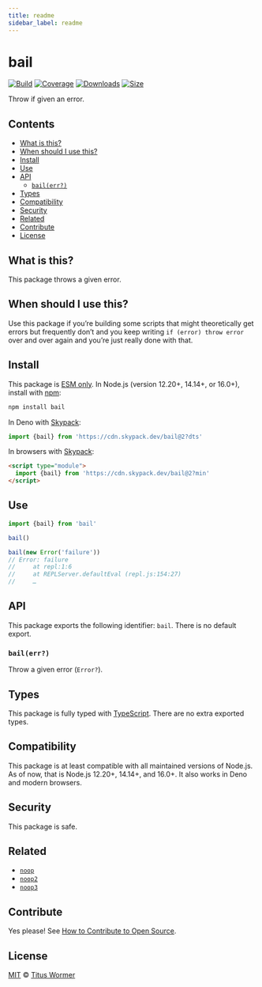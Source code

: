 ```yaml
---
title: readme
sidebar_label: readme
---
```

# bail

[![Build][build-badge]][build]
[![Coverage][coverage-badge]][coverage]
[![Downloads][downloads-badge]][downloads]
[![Size][size-badge]][size]

Throw if given an error.

## Contents

*   [What is this?](#what-is-this)
*   [When should I use this?](#when-should-i-use-this)
*   [Install](#install)
*   [Use](#use)
*   [API](#api)
    *   [`bail(err?)`](#bailerr)
*   [Types](#types)
*   [Compatibility](#compatibility)
*   [Security](#security)
*   [Related](#related)
*   [Contribute](#contribute)
*   [License](#license)

## What is this?

This package throws a given error.

## When should I use this?

Use this package if you’re building some scripts that might theoretically get
errors but frequently don’t and you keep writing `if (error) throw error` over
and over again and you’re just really done with that.

## Install

This package is [ESM only][esm].
In Node.js (version 12.20+, 14.14+, or 16.0+), install with [npm][]:

```sh
npm install bail
```

In Deno with [Skypack][]:

```js
import {bail} from 'https://cdn.skypack.dev/bail@2?dts'
```

In browsers with [Skypack][]:

```html
<script type="module">
  import {bail} from 'https://cdn.skypack.dev/bail@2?min'
</script>
```

## Use

```js
import {bail} from 'bail'

bail()

bail(new Error('failure'))
// Error: failure
//     at repl:1:6
//     at REPLServer.defaultEval (repl.js:154:27)
//     …
```

## API

This package exports the following identifier: `bail`.
There is no default export.

### `bail(err?)`

Throw a given error (`Error?`).

## Types

This package is fully typed with [TypeScript][].
There are no extra exported types.

## Compatibility

This package is at least compatible with all maintained versions of Node.js.
As of now, that is Node.js 12.20+, 14.14+, and 16.0+.
It also works in Deno and modern browsers.

## Security

This package is safe.

## Related

*   [`noop`][noop]
*   [`noop2`][noop2]
*   [`noop3`][noop3]

## Contribute

Yes please!
See [How to Contribute to Open Source][contribute].

## License

[MIT][license] © [Titus Wormer][author]

<!-- Definitions -->

[build-badge]: https://github.com/wooorm/bail/workflows/main/badge.svg

[build]: https://github.com/wooorm/bail/actions

[coverage-badge]: https://img.shields.io/codecov/c/github/wooorm/bail.svg

[coverage]: https://codecov.io/github/wooorm/bail

[downloads-badge]: https://img.shields.io/npm/dm/bail.svg

[downloads]: https://www.npmjs.com/package/bail

[size-badge]: https://img.shields.io/bundlephobia/minzip/bail.svg

[size]: https://bundlephobia.com/result?p=bail

[npm]: https://docs.npmjs.com/cli/install

[skypack]: https://www.skypack.dev

[license]: license

[author]: https://wooorm.com

[esm]: https://gist.github.com/sindresorhus/a39789f98801d908bbc7ff3ecc99d99c

[typescript]: https://www.typescriptlang.org

[contribute]: https://opensource.guide/how-to-contribute/

[noop]: https://www.npmjs.com/package/noop

[noop2]: https://www.npmjs.com/package/noop2

[noop3]: https://www.npmjs.com/package/noop3

